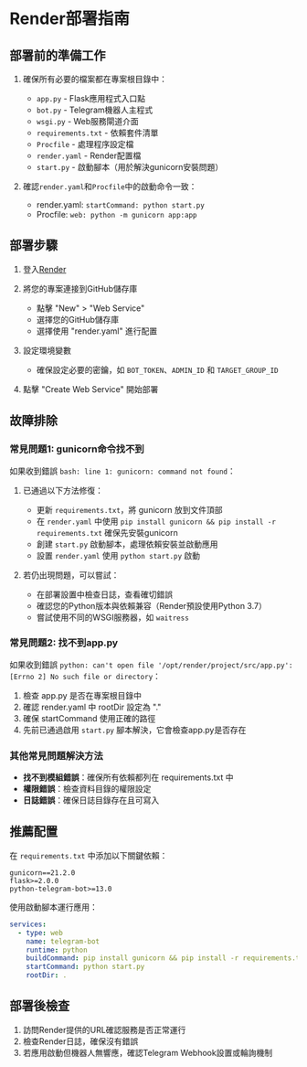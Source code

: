 # Render部署指南

## 部署前的準備工作

1. 確保所有必要的檔案都在專案根目錄中：
   - `app.py` - Flask應用程式入口點
   - `bot.py` - Telegram機器人主程式
   - `wsgi.py` - Web服務閘道介面
   - `requirements.txt` - 依賴套件清單
   - `Procfile` - 處理程序設定檔
   - `render.yaml` - Render配置檔
   - `start.py` - 啟動腳本（用於解決gunicorn安裝問題）

2. 確認`render.yaml`和`Procfile`中的啟動命令一致：
   - render.yaml: `startCommand: python start.py`
   - Procfile: `web: python -m gunicorn app:app`

## 部署步驟

1. 登入[Render](https://dashboard.render.com/)

2. 將您的專案連接到GitHub儲存庫
   - 點擊 "New" > "Web Service"
   - 選擇您的GitHub儲存庫
   - 選擇使用 "render.yaml" 進行配置 

3. 設定環境變數
   - 確保設定必要的密鑰，如 `BOT_TOKEN`、`ADMIN_ID` 和 `TARGET_GROUP_ID`

4. 點擊 "Create Web Service" 開始部署

## 故障排除

### 常見問題1: gunicorn命令找不到
如果收到錯誤 `bash: line 1: gunicorn: command not found`：

1. 已通過以下方法修復：
   - 更新 `requirements.txt`，將 gunicorn 放到文件頂部
   - 在 `render.yaml` 中使用 `pip install gunicorn && pip install -r requirements.txt` 確保先安裝gunicorn
   - 創建 `start.py` 啟動腳本，處理依賴安裝並啟動應用
   - 設置 `render.yaml` 使用 `python start.py` 啟動

2. 若仍出現問題，可以嘗試：
   - 在部署設置中檢查日誌，查看確切錯誤
   - 確認您的Python版本與依賴兼容（Render預設使用Python 3.7）
   - 嘗試使用不同的WSGI服務器，如 `waitress`

### 常見問題2: 找不到app.py
如果收到錯誤 `python: can't open file '/opt/render/project/src/app.py': [Errno 2] No such file or directory`：

1. 檢查 app.py 是否在專案根目錄中
2. 確認 render.yaml 中 rootDir 設定為 "."
3. 確保 startCommand 使用正確的路徑
4. 先前已通過啟用 `start.py` 腳本解決，它會檢查app.py是否存在

### 其他常見問題解決方法

- **找不到模組錯誤**：確保所有依賴都列在 requirements.txt 中
- **權限錯誤**：檢查資料目錄的權限設定
- **日誌錯誤**：確保日誌目錄存在且可寫入

## 推薦配置

在 `requirements.txt` 中添加以下關鍵依賴：
```
gunicorn==21.2.0
flask>=2.0.0
python-telegram-bot>=13.0
```

使用啟動腳本運行應用：
```yaml
services:
  - type: web
    name: telegram-bot
    runtime: python
    buildCommand: pip install gunicorn && pip install -r requirements.txt
    startCommand: python start.py
    rootDir: .
```

## 部署後檢查

1. 訪問Render提供的URL確認服務是否正常運行
2. 檢查Render日誌，確保沒有錯誤
3. 若應用啟動但機器人無響應，確認Telegram Webhook設置或輪詢機制 